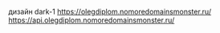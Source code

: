дизайн dark-1
https://olegdiplom.nomoredomainsmonster.ru/
https://api.olegdiplom.nomoredomainsmonster.ru/
